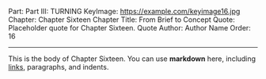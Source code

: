 Part: Part III: TURNING
KeyImage: https://example.com/keyimage16.jpg
Chapter: Chapter Sixteen
Chapter Title: From Brief to Concept
Quote: Placeholder quote for Chapter Sixteen.
Quote Author: Author Name
Order: 16

---

This is the body of Chapter Sixteen. You can use **markdown** here, including [links](#), paragraphs, and indents.
